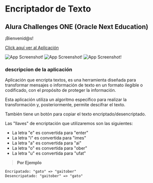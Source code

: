 # Encriptador de Texto

## Alura Challenges ONE (Oracle Next Education)
¡Bienvenid@s!

[Click aquí ver al Aplicación](https://sotoflore.github.io/Encriptador-de-texto/)

![App Screenshot](https://i.postimg.cc/2jZw08xq/encriptador-de-texto-desktop.jpg)!
![App Screenshot](https://i.postimg.cc/13cRBPLD/encriptador-de-texto-mobile.jpg)!
![App Screenshot](https://i.postimg.cc/VkcLX5HY/encriptador-de-texto-table.jpg)!

### descripcion de la aplicación
Aplicación que encripta textos, es una herramienta diseñada para transformar mensajes o información de texto en un formato ilegible o codificado, con el propósito de proteger la información.

Esta aplicación utiliza un algoritmo específico para realizar la transformación y, posteriormente, permite descifrar el texto.

También tiene un botón para copiar el texto encriptado/desencriptado.

Las "llaves" de encriptación que utilizaremos son las siguientes:

- La letra "e" es convertida para "enter"
- La letra "i" es convertida para "imes"
- La letra "a" es convertida para "ai"
- La letra "o" es convertida para "ober"
- La letra "u" es convertida para "ufat"

> **Por Ejemplo**
```diff
Encripatado: "gato" => "gaitober"
Desencripatado: "gaitober" => "gato"
